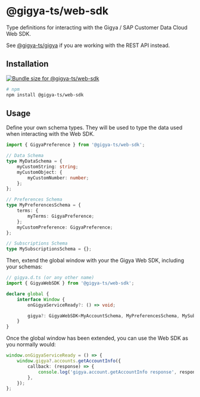 # @gigya-ts/web-sdk

Type definitions for interacting with the Gigya / SAP Customer Data Cloud Web SDK.

See [@gigya-ts/gigya](/packages/gigya/README.md) if you are working with the REST API instead.

## Installation

<a href="https://pkg-size.dev/@gigya-ts/web-sdk"><img src="https://pkg-size.dev/badge/bundle/0" title="Bundle size for @gigya-ts/web-sdk"></a>

```bash
# npm
npm install @gigya-ts/web-sdk
```

## Usage

Define your own schema types. They will be used to type the data used when interacting with the Web SDK.

```typescript
import { GigyaPreference } from '@gigya-ts/web-sdk';

// Data Schema
type MyDataSchema = {
    myCustomString: string;
    myCustomObject: {
        myCustomNumber: number;
    };
};

// Preferences Schema
type MyPreferencesSchema = {
    terms: {
        myTerms: GigyaPreference;
    };
    myCustomPreference: GigyaPreference;
};

// Subscriptions Schema
type MySubscriptionsSchema = {};
```

Then, extend the global window with your the Gigya Web SDK, including your schemas:

```typescript
// gigya.d.ts (or any other name)
import { GigyaWebSDK } from '@gigya-ts/web-sdk';

declare global {
    interface Window {
        onGigyaServiceReady?: () => void;

        gigya?: GigyaWebSDK<MyAccountSchema, MyPreferencesSchema, MySubscriptionsSchema>;
    }
}
```

Once the global window has been extended, you can use the Web SDK as you normally would:

```typescript
window.onGigyaServiceReady = () => {
    window.gigya?.accounts.getAccountInfo({
        callback: (response) => {
            console.log('gigya.account.getAccountInfo response', response);
        },
    });
};
```
